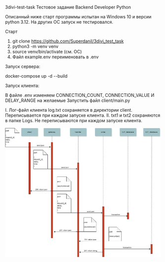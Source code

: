 3divi-test-task
Тестовое задание Backend Developer Python

Описанный ниже старт программы испытан на Windows 10 и версии python 3.12.
На других ОС запуск не тестировался.

Старт

1. git clone https://github.com/Superdanil/3divi_test_task
2. python3 -m venv venv
3. source venv/bin/activate (см. ОС)
4. Файл example.env переименовать в .env
   
Запуск сервера:

docker-compose up -d --build

Запуск клиента:

В файле .env изменяем CONNECTION_COUNT, CONNECTION_VALUE И DELAY_RANGE на желаемые
Запустить файл client/main.py

I. Лог-файл клиента log.txt сохраняется в директории client. Переписывается при каждом запуске клиента.
II. txt1 и txt2 сохраняются в папке Logs. Не переписываются при каждом запуске клиента.



![Image alt](https://github.com/Superdanil/3divi_test_task/blob/master/UML.jpg)
